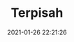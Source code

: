 ---
title: "Terpisah"
date: 2021-01-26 22:21:26
description: 'Terpisah menjadi suatu kesatuan.'
image: 'https://i.postimg.cc/g2NJtcFC/IMG-20201114-175623.jpg'
categories: fauvisme
artist: 'Gallery teplok.id'
instagram: 'dian_djoyo'
---
